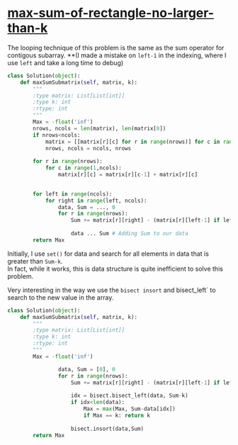 # [max-sum-of-rectangle-no-larger-than-k](https://leetcode.com/problems/max-sum-of-rectangle-no-larger-than-k/)

The looping technique of this problem is the same as the sum operator for contigous subarray.
**(I made a mistake on `left-1` in the indexing, where I use `left` and take a long time to debug)

```python
class Solution(object):
    def maxSumSubmatrix(self, matrix, k):
        """
        :type matrix: List[List[int]]
        :type k: int
        :rtype: int
        """
        Max = -float('inf')
        nrows, ncols = len(matrix), len(matrix[0])
        if nrows<ncols:
            matrix = [[matrix[r][c] for r in range(nrows)] for c in range(ncols)]
            nrows, ncols = ncols, nrows
            
        for r in range(nrows):
            for c in range(1,ncols):
                matrix[r][c] = matrix[r][c-1] + matrix[r][c]

            
        for left in range(ncols):
            for right in range(left, ncols):
                data, Sum = ..., 0
                for r in range(nrows):
                    Sum += matrix[r][right] - (matrix[r][left-1] if left>0 else 0)
                    
                    data ... Sum # Adding Sum to our data
        return Max
```

Initially, I use `set()` for data and search for all elements in data that is greater than `Sum-k`.   
In fact, while it works, this is data structure is quite inefficient to solve this problem.   

Very interesting in the way we use the `bisect insort` and bisect_left` to search to the new value in the array.

```python
class Solution(object):
    def maxSumSubmatrix(self, matrix, k):
        """
        :type matrix: List[List[int]]
        :type k: int
        :rtype: int
        """
        Max = -float('inf')

                data, Sum = [0], 0
                for r in range(nrows):
                    Sum += matrix[r][right] - (matrix[r][left-1] if left>0 else 0)
                    
                    idx = bisect.bisect_left(data, Sum-k)
                    if idx<len(data):
                        Max = max(Max, Sum-data[idx])
                        if Max == k: return k
                        
                    bisect.insort(data,Sum)
        return Max

```
